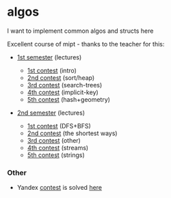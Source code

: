 # algos

I want to implement common algos and structs here

Excellent course of mipt - thanks to the teacher for this:

- [1st semester](https://www.youtube.com/playlist?list=PL4_hYwCyhAvZtI5h-e2FBGLiygrGDWji0) (lectures)
  - [1st contest](https://contest.yandex.ru/contest/39267/problems/) (intro)
  - [2nd contest](https://contest.yandex.ru/contest/39322/problems/) (sort/heap)
  - [3rd contest](https://contest.yandex.ru/contest/41252/problems/) (search-trees)
  - [4th contest](https://contest.yandex.ru/contest/42391/problems/) (implicit-key)
  - [5th contest](https://contest.yandex.ru/contest/43492/problems/) (hash+geometry)

- [2nd semester](https://www.youtube.com/playlist?list=PL4_hYwCyhAvZZ_DqJ7mS_xyG_AsyerfdB) (lectures)
  - [1st contest](https://contest.yandex.ru/contest/45723/problems/) (DFS+BFS)
  - [2nd contest](https://contest.yandex.ru/contest/46322/problems/) (the shortest ways)
  - [3rd contest](https://contest.yandex.ru/contest/47165/problems/) (other)
  - [4th contest](https://contest.yandex.ru/contest/48077/problems/) (streams)
  - [5th contest](https://contest.yandex.ru/contest/48721/problems/) (strings)


### Other
 - Yandex [contest](https://contest.yandex.ru/contest/28412/problems) is solved [here](algos/yandex)
